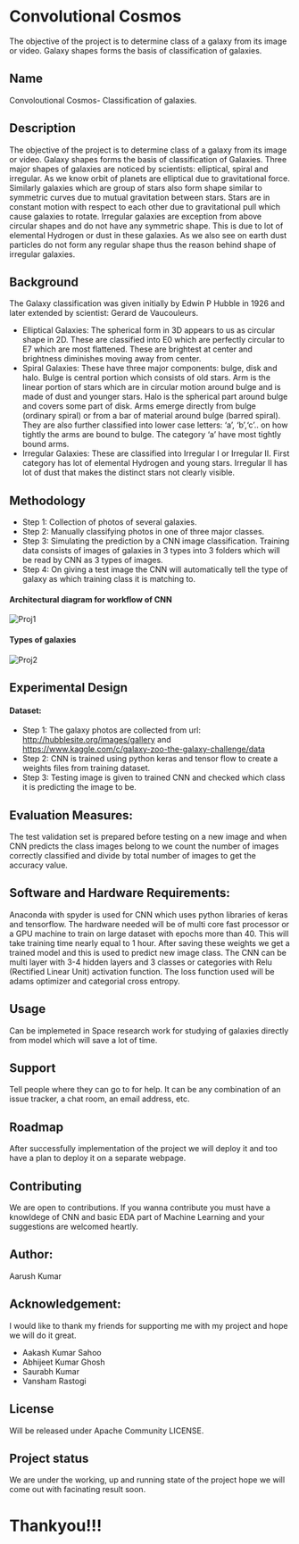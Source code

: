 # Convolutional Cosmos

The objective of the project is to determine class of a galaxy from its image or video. Galaxy shapes forms the basis of classification of  galaxies.

## Name
Convoloutional Cosmos- Classification of galaxies.

## Description
The objective of the project is to determine class of a galaxy from its image or video. Galaxy shapes forms the basis of classification of Galaxies. Three major shapes of galaxies are noticed by scientists: elliptical, spiral and irregular. As we know  orbit of planets are elliptical due to gravitational force. Similarly galaxies which are group of stars also form shape similar to symmetric curves due to mutual gravitation between stars. Stars are in constant motion with respect to each other due to gravitational pull which cause galaxies to rotate. Irregular galaxies are exception from above circular shapes and do not have any symmetric shape. This is due to lot of elemental Hydrogen or dust in these galaxies. As we also see on earth dust particles do not form any regular shape thus the reason behind shape of irregular galaxies.

## Background
The Galaxy classification was given initially by Edwin P Hubble in 1926 and later extended by scientist: Gerard de Vaucouleurs.
* Elliptical Galaxies: The spherical form in 3D appears to us as circular shape in 2D. These are classified into E0 which are perfectly circular to E7 which are most flattened. These are brightest at center and brightness diminishes moving away from center.
* Spiral Galaxies: These have three major components: bulge, disk and halo. Bulge is central portion which consists of old stars. Arm is the linear portion of stars which are in circular motion around bulge and is made of dust and younger stars. Halo is the spherical part around bulge and covers some part of disk. Arms emerge directly from bulge (ordinary spiral) or from a bar of material around bulge (barred spiral). They are also further classified into lower case letters: ‘a’, ‘b’,‘c’.. on how tightly the arms are bound to bulge. The category ‘a’ have most tightly bound arms.
* Irregular Galaxies: These are classified into Irregular I or Irregular II. First category has lot of elemental Hydrogen and young stars. Irregular II has lot of dust that makes the distinct stars not clearly visible.

## Methodology
* Step 1: Collection of photos of several galaxies.
* Step 2: Manually classifying photos in one of three major classes.
* Step 3: Simulating the prediction by a CNN image classification. Training data consists of images of galaxies in 3 types into 3 folders which will be read by CNN as 3 types of images.
* Step 4: On giving a test image the CNN will automatically tell the type of galaxy as which training class it is matching to.
#### Architectural diagram for workflow of CNN
![Proj1](/uploads/bd05333623b0dcd903dc8761d236dcf0/Proj1.jpg)
#### Types of galaxies
![Proj2](/uploads/d84d75a6de2cac11e9bd00d129bb16ad/Proj2.jpg)

## Experimental Design
#### Dataset:
* Step 1: The galaxy photos are collected from url: http://hubblesite.org/images/gallery and https://www.kaggle.com/c/galaxy-zoo-the-galaxy-challenge/data
* Step 2: CNN is trained using python keras and tensor flow to create a weights files from training dataset.
* Step 3: Testing image is given to trained CNN and checked which class it is predicting the image to be.
## Evaluation Measures: 
The test validation set is prepared before testing on a new image and when CNN predicts the class images belong to we count the number of images correctly classified and divide by total number of images to get the accuracy value.
## Software and Hardware Requirements:
Anaconda with spyder is used for CNN which uses python libraries of keras and tensorflow. The hardware needed will be of multi core fast processor or a GPU machine to train on large dataset with epochs more than 40. This will take training time nearly equal to 1 hour. After saving these weights we get a trained model and this is used to predict new image class. 
The CNN can be multi layer with 3-4 hidden layers and 3 classes or categories with Relu (Rectified Linear Unit) activation function. The loss function used will be adams optimizer and categorial cross entropy.

## Usage
Can be implemeted in Space research work for studying of galaxies directly from model which will save a lot of time.
## Support
Tell people where they can go to for help. It can be any combination of an issue tracker, a chat room, an email address, etc.
## Roadmap
After successfully implementation of the project we will deploy it and too have a plan to deploy it on a separate webpage.
## Contributing
We are open to contributions.
If you wanna contribute you must have a knowldege of CNN and basic EDA part of Machine Learning and your suggestions are welcomed heartly.

## Author:
Aarush Kumar

## Acknowledgement:
I would like to thank my friends for supporting me with my project and hope we will do it great.
* Aakash Kumar Sahoo
* Abhijeet Kumar Ghosh 
* Saurabh Kumar
* Vansham Rastogi

## License
Will be released under Apache Community LICENSE.

## Project status
We are under the working, up and running state of the project hope we will come out with facinating result soon.

# Thankyou!!!
